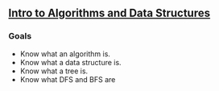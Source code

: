## [Intro to Algorithms and Data Structures](https://open.appacademy.io/learn/full-stack-online/ruby/intro-to-algorithms-and-data-structures)
### Goals
- Know what an algorithm is.
- Know what a data structure is.
- Know what a tree is.
- Know what DFS and BFS are